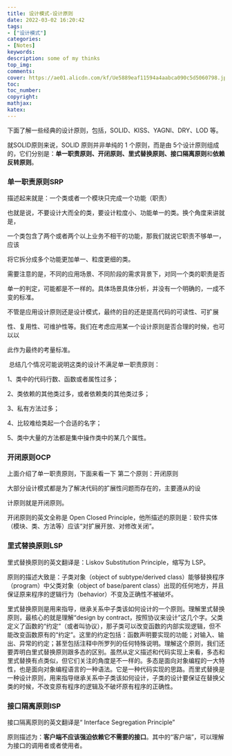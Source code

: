 ```yaml
---
title: 设计模式-设计原则
date: 2022-03-02 16:20:42
tags: 
- ["设计模式"]
categories: 
- [Notes]
keywords:
description: some of my thinks
top_img: 
comments: 
cover: https://ae01.alicdn.com/kf/Ue5889eaf11594a4aabca090c5d5060798.jpg
toc:  
toc_number:
copyright:
mathjax:
katex:
---
```


下面了解一些经典的设计原则，包括，SOLID、KISS、YAGNI、DRY、LOD 等。



就SOLID原则来说，SOLID 原则并非单纯的 1 个原则，而是由 5个设计原则组成的，它们分别是：**单一职责原则、开闭原则、里式替换原则、接口隔离原则**和**依赖反转原则**。

### 单一职责原则SRP

描述起来就是：一个类或者一个模块只完成一个功能（职责）

也就是说，不要设计大而全的类，要设计粒度小、功能单一的类。换个角度来讲就是，

一个类包含了两个或者两个以上业务不相干的功能，那我们就说它职责不够单一，应该

将它拆分成多个功能更加单一、粒度更细的类。

​	需要注意的是，不同的应用场景、不同阶段的需求背景下，对同一个类的职责是否

单一的判定，可能都是不一样的。具体场景具体分析，并没有一个明确的，一成不变的标准。

​	不管是应用设计原则还是设计模式，最终的目的还是提高代码的可读性、可扩展

性、复用性、可维护性等。我们在考虑应用某一个设计原则是否合理的时候，也可以以

此作为最终的考量标准。

​	总结几个情况可能说明这类的设计不满足单一职责原则：

1、类中的代码行数、函数或者属性过多；

2、类依赖的其他类过多，或者依赖类的其他类过多；

3、私有方法过多；

4、比较难给类起一个合适的名字；

5、类中大量的方法都是集中操作类中的某几个属性。

### 开闭原则OCP

上面介绍了单一职责原则，下面来看一下   第二个原则：开闭原则

大部分设计模式都是为了解决代码的扩展性问题而存在的，主要遵从的设

计原则就是开闭原则。

开闭原则的英文全称是 Open Closed Principle，他所描述的原则是：软件实体（模块、类、方法等）应该“对扩展开放、对修改关闭”。



### **里式替换原则**LSP

里式替换原则的英文翻译是：Liskov Substitution Principle，缩写为 LSP。

原则的描述大致是：子类对象（object of subtype/derived class）能够替换程序（program）中父类对象（object of base/parent class）出现的任何地方，并且保证原来程序的逻辑行为（behavior）不变及正确性不被破坏。



里式替换原则是用来指导，继承关系中子类该如何设计的一个原则。理解里式替换原则，最核心的就是理解“design by contract，按照协议来设计”这几个字。父类定义了函数的“约定”（或者叫协议），那子类可以改变函数的内部实现逻辑，但不能改变函数原有的“约定”。这里的约定包括：函数声明要实现的功能；对输入、输出、异常的约定；甚至包括注释中所罗列的任何特殊说明。理解这个原则，我们还要弄明白里式替换原则跟多态的区别。虽然从定义描述和代码实现上来看，多态和里式替换有点类似，但它们关注的角度是不一样的。多态是面向对象编程的一大特性，也是面向对象编程语言的一种语法。它是一种代码实现的思路。而里式替换是一种设计原则，用来指导继承关系中子类该如何设计，子类的设计要保证在替换父类的时候，不改变原有程序的逻辑及不破坏原有程序的正确性。



### 接口隔离原则ISP

接口隔离原则的英文翻译是“ Interface Segregation Principle”

原则描述为：**客户端不应该强迫依赖它不需要的接口**。其中的“客户端”，可以理解为接口的调用者或者使用者。
